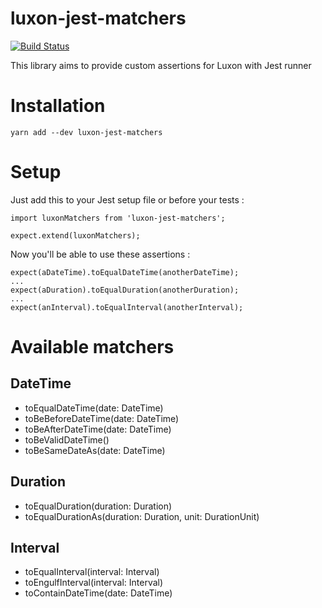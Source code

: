 # luxon-jest-matchers

[![Build Status](https://travis-ci.org/abalhier/luxon-jest-matchers.svg?branch=master)](https://travis-ci.org/abalhier/luxon-jest-matchers)

This library aims to provide custom assertions for Luxon with Jest runner

# Installation

```
yarn add --dev luxon-jest-matchers
```

# Setup

Just add this to your Jest setup file or before your tests :

```
import luxonMatchers from 'luxon-jest-matchers';

expect.extend(luxonMatchers);
```

Now you'll be able to use these assertions :

```
expect(aDateTime).toEqualDateTime(anotherDateTime);
...
expect(aDuration).toEqualDuration(anotherDuration);
...
expect(anInterval).toEqualInterval(anotherInterval);
```

# Available matchers

## DateTime

- toEqualDateTime(date: DateTime)
- toBeBeforeDateTime(date: DateTime)
- toBeAfterDateTime(date: DateTime)
- toBeValidDateTime()
- toBeSameDateAs(date: DateTime)

## Duration

- toEqualDuration(duration: Duration)
- toEqualDurationAs(duration: Duration, unit: DurationUnit)

## Interval

- toEqualInterval(interval: Interval)
- toEngulfInterval(interval: Interval)
- toContainDateTime(date: DateTime)
